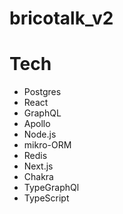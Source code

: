 # bricotalk_v2

# Tech

<ul>
<li>Postgres</li>
<li>React</li>
<li>GraphQL</li>
<li>Apollo</li>
<li>Node.js</li>
<li>mikro-ORM</li>
<li>Redis</li>
<li>Next.js</li>
<li>Chakra</li>
<li>TypeGraphQl</li>
<li>TypeScript</li>
</ul>
